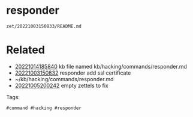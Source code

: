 # responder

` zet/20221003150833/README.md `

# Related

- [20221014185840](/zet/20221014185840/README.md) kb file named kb/hacking/commands/responder.md
- [20221003150832](/zet/20221003150832/README.md) responder add ssl certificate
- ~/kb/hacking/commands/responder.md
- [20221005200242](/zet/20221005200242/README.md) empty zettels to fix

Tags:

    #command #hacking #responder 

